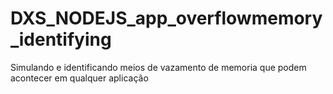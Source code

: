 # DXS_NODEJS_app_overflowmemory_identifying
 Simulando e identificando meios de vazamento de memoria que podem acontecer em qualquer aplicação
